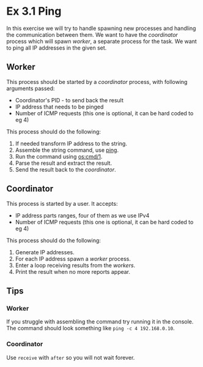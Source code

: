 # Ex 3.1 Ping

In this exercise we will try to handle spawning new processes and handling the communication between them.
We want to have the _coordinator_ process which will spawn _worker_, a separate process for the task.
We want to ping all IP addresses in the given set.

## Worker

This process should be started by a _coordinator_ process, with following arguments passed:
 
 - Coordinator's PID - to send back the result
 - IP address that needs to be pinged
 - Number of ICMP requests (this one is optional, it can be hard coded to eg 4)

This process should do the following:

1) If needed transform IP address to the string.
2) Assemble the string command, use [ping](https://linux.die.net/man/8/ping).
3) Run the command using [os:cmd/1](http://erlang.org/doc/man/os.html#cmd-1).
4) Parse the result and extract the result.
5) Send the result back to the _coordinator_.

## Coordinator

This process is started by a user. It accepts:

 - IP address parts ranges, four of them as we use IPv4
 - Number of ICMP requests (this one is optional, it can be hard coded to eg 4)

This process should do the following:

1) Generate IP addresses.
2) For each IP address spawn a _worker_ process.
3) Enter a loop receiving results from the _workers_.
4) Print the result when no more reports appear.

## Tips

### Worker

If you struggle with assembling the command try running it in the console.
The command should look something like `ping -c 4 192.168.0.10`.


### Coordinator

Use `receive` with `after` so you will not wait forever.
